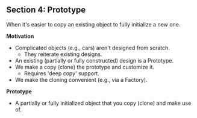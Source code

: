 ## **Section 4: Prototype**

When it's easier to copy an existing object to fully initialize a new one.

**Motivation**
* Complicated objects (e.g., cars) aren't designed from scratch.
    * They reiterate existing designs.
* An existing (partially or fully constructed) design is a Prototype.
* We make a copy (clone) the prototype and customize it.
    * Requires 'deep copy' support.
* We make the cloning convenient (e.g., via a Factory).

**Prototype**
* A partially or fully initialized object that you copy (clone) and make use of.